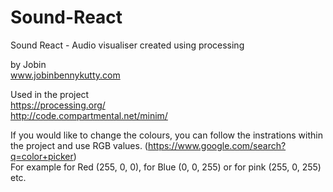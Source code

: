 # Sound-React
Sound React - Audio visualiser created using processing

by Jobin<br>
www.jobinbennykutty.com

Used in the project<br>
    https://processing.org/<br>
    http://code.compartmental.net/minim/
    
If you would like to change the colours, you can follow the instrations within the project and use RGB values. (https://www.google.com/search?q=color+picker)<br>
For example for Red (255, 0, 0), for Blue (0, 0, 255) or for pink (255, 0, 255) etc.
